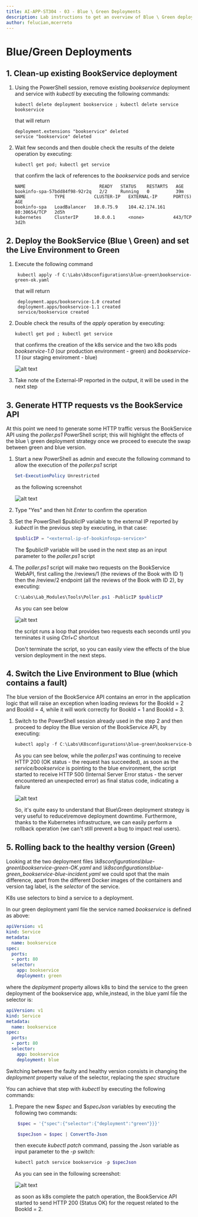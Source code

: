 ```yaml
---
title: AI-APP-ST304 - 03 - Blue \ Green Deployments
description: Lab instructions to get an overview of Blue \ Green deployments strategy from a reliability point of view
author: felucian,mcerreto
---
```


# Blue/Green Deployments

## 1. Clean-up existing BookService deployment

1. Using the PowerShell session, remove existing _bookservice_ deployment and service with _kubectl_ by executing the following commands:

    ```dos
    kubectl delete deployment bookservice ; kubectl delete service bookservice
    ```

    that will return

    ```plain
    deployment.extensions "bookservice" deleted
    service "bookservice" deleted
    ```

2. Wait few seconds and then double check the results of the delete operation by executing:

    ```dos
    kubectl get pod; kubectl get service
    ```

    that confirm the lack of references to the _bookservice_ pods and service

    ```plain
    NAME                            READY   STATUS    RESTARTS   AGE
    bookinfo-spa-57bdd84f98-92r2q   2/2     Running   0          39m
    NAME           TYPE           CLUSTER-IP   EXTERNAL-IP      PORT(S)        AGE
    bookinfo-spa   LoadBalancer   10.0.75.9    104.42.174.161   80:30654/TCP   2d5h
    kubernetes     ClusterIP      10.0.0.1     <none>           443/TCP        3d2h
    ```

## 2. Deploy the BookService (Blue \ Green) and set the Live Environment to Green

1. Execute the following command

   ```dos
    kubectl apply -f C:\Labs\k8sconfigurations\blue-green\bookservice-green-ok.yaml
   ```

   that will return

   ```plain
    deployment.apps/bookservice-1.0 created
    deployment.apps/bookservice-1.1 created
    service/bookservice created
   ```

2. Double check the results of the _apply_ operation by executing:

     ```dos
    kubectl get pod ; kubectl get service
    ```

    that confirms the creation of the k8s service and the two k8s pods _bookservice-1.0_ (our production environment - green) and _bookservice-1.1_ (our staging enviroment - blue)

    ![alt text](imgs/mod_02_img_01.png "kubectl output")  

3. Take note of the External-IP reported in the output, it will be used in the next step

## 3. Generate HTTP requests vs the BookService API

At this point we need to generate some HTTP traffic versus the BookService API using the _poller.ps1_ PowerShell script; this will highlight the effects of the blue \ green deployment strategy once we proceed to execute the swap between green and blue version.

1. Start a new PowerShell as admin and execute the following command to allow the execution of the _poller.ps1_ script

    ```powershell
    Set-ExecutionPolicy Unrestricted
    ```

    as the following screenshot

    ![alt text](imgs/mod_02_img_02.png "Execution Policy")

2. Type "Yes" and then hit _Enter_ to confirm the operation

3. Set the PowerShell $publicIP variable to the external IP reported by _kubectl_ in the previous step by executing, in that case:

    ```powershell
    $publicIP = "<external-ip-of-bookinfospa-service>"
    ```

    The $publicIP variable will be used in the next step as an input parameter to the _poller.ps1_ script

4. The _poller.ps1_ script will make two requests on the BookService WebAPI, first calling the /reviews/1 (the reviews of the Book with ID 1) then the /review/2 endpoint (all the reviews of the Book with ID 2), by executing:

    ```powershell
    C:\Labs\Lab_Modules\Tools\Poller.ps1 -PublicIP $publicIP
    ```

    As you can see below  

    ![alt text](imgs/mod_02_img_03.png "Poller execution")

    the script runs a loop that provides two requests each seconds until you terminates it using _Ctrl+C_ shortcut

    Don't terminate the script, so you can easily view the effects of the blue version deployment in the next steps.

## 4. Switch the Live Environment to **Blue** (which contains a fault)

The blue version of the BookService API contains an error in the application logic that will raise an exception when loading reviews for the BookId = 2 and BookId = 4, while it will work correctly for BookId = 1 and BookId = 3.

1. Switch to the PowerShell session already used in the step 2 and then proceed to deploy the Blue version of the BookService API, by executing:

    ```powershell
    kubectl apply -f C:\Labs\K8sconfigurations\blue-green\bookservice-blue-incident.yaml
    ```

    As you can see below, while the _poller.ps1_ was continuing to receive HTTP 200 (OK status - the request has succeeded), as soon as the _service/bookservice_ is pointing to the blue environment, the script started to receive HTTP 500 (Internal Server Error status - the server encountered an unexpected error) as final status code, indicating a failure

    ![alt text](imgs/mod_02_img_04.png "Poller execution")

    So, it's quite easy to understand that Blue\Green deployment strategy is very useful to reduce\remove deployment downtime. Furthermore, thanks to the Kubernetes infrastructure, we can easily perform a rollback operation (we can't still prevent a bug to impact real users).

## 5. Rolling back to the healthy version (Green)

Looking at the two deployment files _\k8sconfigurations\blue-green\bookservice-green-OK.yaml_ and _\k8sconfigurations\blue-green\_bookservice-blue-incident.yaml_ we could spot that the main difference, apart from the different Docker images of the containers and version tag label, is the *selector* of the service.

K8s use selectors to bind a service to a deployment.

In our green deployment yaml file the service named _bookservice_ is defined as above:

```yaml
apiVersion: v1
kind: Service
metadata:
  name: bookservice
spec:
  ports:
  - port: 80
  selector:
    app: bookservice
    deployment: green
```

where the _deployment_ property allows k8s to bind the service to the green deployment of the bookservice app, while,instead, in the blue yaml file the selector is:

```yaml
apiVersion: v1
kind: Service
metadata:
  name: bookservice
spec:
  ports:
  - port: 80
  selector:
    app: bookservice
    deployment: blue
```

Switching between the faulty and healthy version consists in changing the _deployment_ property value of the selector, replacing the _spec_ structure

You can achieve that step with _kubectl_ by executing the following commands:

1. Prepare the new $_spec_ and $_specJson_ variables by executing the following two commands:

   ```powershell
    $spec = '{"spec":{"selector":{"deployment":"green"}}}'  

    $specJson = $spec | ConvertTo-Json
   ```

   then execute _kubectl_ _patch_ command, passing the Json variable as input parameter to the _-p_ switch:

   ```powershell
   kubectl patch service bookservice -p $specJson
   ```

   As you can see in the following screenshot:

   ![alt text](imgs/mod_02_img_05.png "Poller execution")

   as soon as k8s complete the patch operation, the BookService API started to send HTTP 200 (Status OK) for the request related to the BookId = 2.